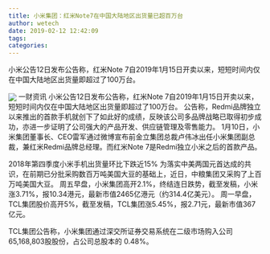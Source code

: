```yaml
---
title: 小米集团：红米Note7在中国大陆地区出货量已超百万台
author: wetech
date: 2019-02-12 12:42:09
tags: 
categories: 
---
```

小米公告12日发布公告称，红米Note 7自2019年1月15日开卖以来，短短时间内仅在中国大陆地区出货量即超过了100万台。
<!-- more -->
<img align="center" border="0" src="https://imgcdn.yicai.com/uppics/images/2019/02/c650d8cdd696cbe1abff7c3941d0ad5e.jpg" />
一财资讯
小米公告12日发布公告称，红米Note 7自2019年1月15日开卖以来，短短时间内仅在中国大陆地区出货量即超过了100万台。
公告称，Redmi品牌独立以来推出的首款手机就创下了如此好的成绩，反映该公司多品牌战略已取得初步成功，亦进一步证明了公司强大的产品开发、供应链管理及零售能力。
1月10日，小米集团董事长、CEO雷军通过微博宣布前金立集团总裁卢伟冰出任小米集团副总裁，兼红米Redmi品牌总经理。而红米Note 7是Redmi独立小米之后的首款产品。
 
 
2018年第四季度小米手机出货量环比下跌近15%
为落实中美两国元首达成的共识，在前期已分批采购数百万吨美国大豆的基础上，近日，中粮集团又采购了上百万吨美国大豆。
周五早盘，小米集团高开2.1%，终结连日跌势，截至发稿，小米涨3.71%，报10.34港元，最新市值2465亿港元（约314.4亿美元）。
周一早盘，TCL集团股价高开5%，截至发稿，TCL集团涨5.45%，报2.71元，最新市值367亿元。
TCL集团公告称，小米集团通过深交所证券交易系统在二级市场购入公司65,168,803股股份，占公司总股本的 0.48%。
